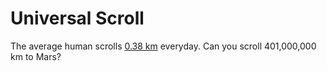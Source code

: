# Universal Scroll

The average human scrolls [0.38 km](https://www.fasthosts.co.uk/blog/app-scrolling-distance/#:~:text=That%20means%20that%20if%20108,the%20desired%20unit%20of%20time) everyday. Can you scroll 401,000,000 km to Mars?

